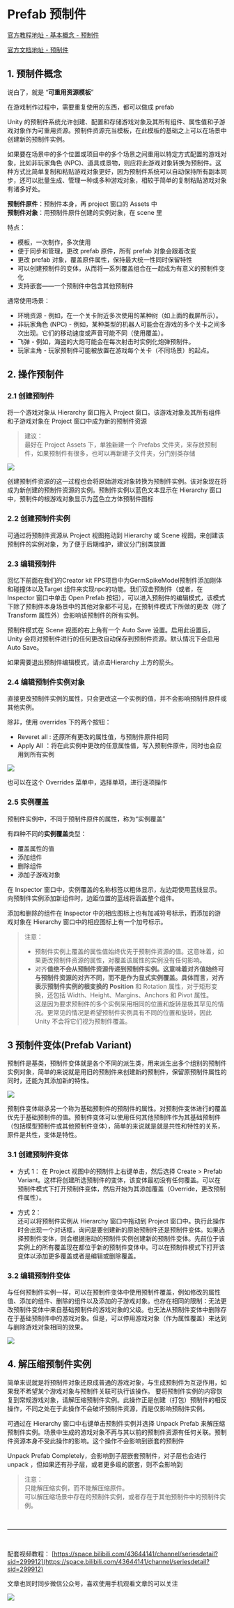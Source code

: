 # Prefab 预制件

[官方教程地址 - 基本概念 - 预制件](https://learn.unity.com/tutorial/essential-unity-concepts?language=en&courseId=5d532306edbc2a1334dd9aa8#5c7f8528edbc2a002053b6c6)

[官方文档地址 - 预制件](https://docs.unity.cn/cn/2021.1/Manual/Prefabs.html)

## 1. 预制件概念

说白了，就是 “**可重用资源模板**”

在游戏制作过程中，需要重复使用的东西，都可以做成 prefab

Unity 的预制件系统允许创建、配置和存储游戏对象及其所有组件、属性值和子游戏对象作为可重用资源。预制件资源充当模板，在此模板的基础之上可以在场景中创建新的预制件实例。

如果要在场景中的多个位置或项目中的多个场景之间重用以特定方式配置的游戏对象，比如非玩家角色 (NPC)、道具或景物，则应将此游戏对象转换为预制件。这种方式比简单复制和粘贴游戏对象更好，因为预制件系统可以自动保持所有副本同步，还可以批量生成、管理一种或多种游戏对象，相较于简单的复制粘贴游戏对象有诸多好处。

**预制件原件**：预制件本身，再 project 窗口的 Assets 中  
**预制件对象**：用预制件原件创建的实例对象，在 scene 里

特点：

- 模板，一次制作，多次使用
- 便于同步和管理，更改 prefab 原件，所有 prefab 对象会跟着改变
- 更改 prefab 对象，覆盖原件属性，保持最大统一性同时保留特性
- 可以创建预制件的变体，从而将一系列覆盖组合在一起成为有意义的预制件变化
- 支持嵌套——一个预制件中包含其他预制件

通常使用场景：

- 环境资源 - 例如，在一个关卡附近多次使用的某种树（如上面的截屏所示）。
- 非玩家角色 (NPC) - 例如，某种类型的机器人可能会在游戏的多个关卡之间多次出现。它们的移动速度或声音可能不同（使用覆盖）。
- 飞弹 - 例如，海盗的大炮可能会在每次射击时实例化炮弹预制件。
- 玩家主角 - 玩家预制件可能被放置在游戏每个关卡（不同场景）的起点。

## 2. 操作预制件

### 2.1 创建预制件

将一个游戏对象从 Hierarchy 窗口拖入 Project 窗口。该游戏对象及其所有组件和子游戏对象在 Project 窗口中成为新的预制件资源

> 建议：  
> 最好在 Project Assets 下，单独新建一个 Prefabs 文件夹，来存放预制件，如果预制件有很多，也可以再新建子文件夹，分门别类存储

![](../imgs/unity_prefab01.png)

创建预制件资源的这一过程也会将原始游戏对象转换为预制件实例。该对象现在将成为新创建的预制件资源的实例。预制件实例以蓝色文本显示在 Hierarchy 窗口中，预制件的根游戏对象显示为蓝色立方体预制件图标

### 2.2 创建预制件实例

可通过将预制件资源从 Project 视图拖动到 Hierarchy 或 Scene 视图，来创建该预制件的实例对象，为了便于后期维护，建议分门别类放置

### 2.3 编辑预制件

回忆下前面在我们的Creator kit FPS项目中为GermSpikeModel预制件添加刚体和碰撞体以及Target 组件来实现npc的功能。我们双击预制件（或者，在 Inspector 窗口中单击 Open Prefab 按钮），可以进入预制件的编辑模式，该模式下除了预制件本身场景中的其他对象都不可见，在预制件模式下所做的更改（除了 Transform 属性外）会影响该预制件的所有实例。

预制件模式在 Scene 视图的右上角有一个 Auto Save 设置。启用此设置后，Unity 会将对预制件进行的任何更改自动保存到预制件资源。默认情况下会启用 Auto Save。
  
如果需要退出预制件编辑模式，请点击Hierarchy 上方的箭头。

### 2.4 编辑预制件实例对象

直接更改预制件实例的属性，只会更改这一个实例的值，并不会影响预制件原件或其他实例。

除非，使用 overrides 下的两个按钮：

- Reveret all : 还原所有更改的属性值，与预制件原件相同
- Apply All ：将在此实例中更改的任意属性值，写入预制件原件，同时也会应用到所有实例

![](../imgs/unity_prefab02.png)

也可以在这个 Overrides 菜单中，选择单项，进行逐项操作

### 2.5 实例覆盖

预制件实例中，不同于预制件原件的属性，称为“实例覆盖”

有四种不同的**实例覆盖**类型：

- 覆盖属性的值
- 添加组件
- 删除组件
- 添加子游戏对象

在 Inspector 窗口中，实例覆盖的名称标签以粗体显示，左边距使用蓝线显示。向预制件实例添加新组件时，边距位置的蓝线将涵盖整个组件。

添加和删除的组件在 Inspector 中的相应图标上也有加减符号标示，而添加的游戏对象在 Hierarchy 窗口中的相应图标上有一个加号标示。

> 注意：
>
> - 预制件实例上覆盖的属性值始终优先于预制件资源的值。这意味着，如果更改预制件资源的属性，对覆盖该属性的实例没有任何影响。
> - 对齐**值绝不会从预制件资源传递到预制件实例。这意味着对齐值始终可与预制件资源的对齐不同，而不是作为显式实例覆盖。具体而言，对齐表示预制件实例的根变换的 Position** 和 Rotation 属性，对于矩形变换，还包括 Width、Height、Margins、Anchors 和 Pivot 属性。  
>   这是因为要求预制件的多个实例采用相同的位置和旋转是极其罕见的情况。更常见的情况是希望预制件实例具有不同的位置和旋转，因此 Unity 不会将它们视为预制件覆盖。

## 3 预制件变体(Prefab Variant)

预制件是基类，预制件变体就是各个不同的派生类，用来派生出多个组别的预制件实例对象，简单的来说就是用旧的预制件来创建新的预制件，保留原预制件属性的同时，还能为其添加新的特性。

![](../imgs/unity_prefabVariant.png)

预制件变体继承另一个称为基础预制件的预制件的属性。对预制件变体进行的覆盖优先于基础预制件的值。预制件变体可以使用任何其他预制件作为其基础预制件（包括模型预制件或其他预制件变体），简单的来说就是就是共性和特性的关系，原件是共性，变体是特性。

### 3.1 创建预制件变体

- 方式 1：
  在 Project 视图中的预制件上右键单击，然后选择 Create > Prefab Variant。这样将创建所选预制件的变体，该变体最初没有任何覆盖。可以在预制件模式下打开预制件变体，然后开始为其添加覆盖（Override，更改预制件属性）。

- 方式 2：  
  还可以将预制件实例从 Hierarchy 窗口中拖动到 Project 窗口中。执行此操作时会出现一个对话框，询问是要创建新的原始预制件还是预制件变体。如果选择预制件变体，则会根据拖动的预制件实例创建新的预制件变体。先前位于该实例上的所有覆盖现在都位于新的预制件变体中。可以在预制件模式下打开该变体以添加更多覆盖或者是编辑或删除覆盖。

### 3.2 编辑预制件变体

与任何预制件实例一样，可以在预制件变体中使用预制件覆盖，例如修改的属性值、添加的组件、删除的组件以及添加的子游戏对象。也存在相同的限制：无法更改预制件变体中来自基础预制件的游戏对象的父级。也无法从预制件变体中删除存在于基础预制件中的游戏对象。但是，可以停用游戏对象（作为属性覆盖）来达到与删除游戏对象相同的效果。

![](../imgs/unity_prefabVariant02.png)

## 4. 解压缩预制件实例

简单来说就是将预制件对象还原成普通的游戏对象，与生成预制件为互逆作用，如果我不希望某个游戏对象与预制件关联可执行该操作。
要将预制件实例的内容恢复到常规游戏对象，请解压缩预制件实例。此操作正是创建（打包）预制件的相反操作，不同之处在于此操作不会破坏预制件资源，而是仅影响预制件实例。

可通过在 Hierarchy 窗口中右键单击预制件实例并选择 Unpack Prefab 来解压缩预制件实例。场景中生成的游戏对象不再与其以前的预制件资源有任何关联。预制件资源本身不受此操作的影响。这个操作不会影响到嵌套的预制件

Unpack Prefab Completely，会影响到子层嵌套预制件，对子层也会进行 unpack ，但如果还有孙子层，或者更多级的嵌套，则不会影响到

> 注意：  
> 只能解压缩实例，而不能解压缩原件。  
> 可以解压缩场景中存在的预制件实例，或者存在于其他预制件中的预制件实例。

<br>
<hr>
<br>

配套视频教程：
[https://space.bilibili.com/43644141/channel/seriesdetail?sid=299912](https://space.bilibili.com/43644141/channel/seriesdetail?sid=299912)

文章也同时同步微信公众号，喜欢使用手机观看文章的可以关注

![](../imgs/微信公众号二维码.jpg)
